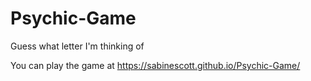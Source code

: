# Psychic-Game
Guess what letter I'm thinking of

You can play the game at https://sabinescott.github.io/Psychic-Game/
